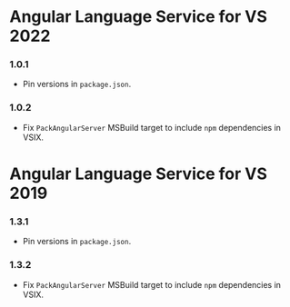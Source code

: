 # Angular Language Service for VS 2022

### 1.0.1
- Pin versions in `package.json`.

### 1.0.2
- Fix `PackAngularServer` MSBuild target to include `npm` dependencies in VSIX.

# Angular Language Service for VS 2019

### 1.3.1
- Pin versions in `package.json`.

### 1.3.2
- Fix `PackAngularServer` MSBuild target to include `npm` dependencies in VSIX.